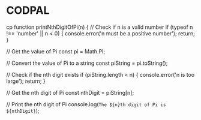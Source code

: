 # CODPAL
cp
function printNthDigitOfPi(n) {
  // Check if n is a valid number
  if (typeof n !== 'number' || n < 0) {
    console.error('n must be a positive number');
    return;
  }

  // Get the value of Pi
  const pi = Math.PI;

  // Convert the value of Pi to a string
  const piString = pi.toString();

  // Check if the nth digit exists
  if (piString.length < n) {
    console.error('n is too large');
    return;
  }

  // Get the nth digit of Pi
  const nthDigit = piString[n];

  // Print the nth digit of Pi
  console.log(`The ${n}th digit of Pi is ${nthDigit}`);
